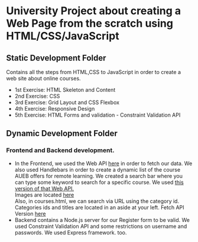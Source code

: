 # University Project about creating a Web Page from the scratch using HTML/CSS/JavaScript

 
## Static Development Folder
Contains all the steps from HTML,CSS to JavaScript in order to create a web site about online courses.

 - 1st Exercise: HTML Skeleton and Content
 - 2nd Exercise: CSS 
 - 3rd Exercise: Grid Layout and CSS Flexbox
 - 4th Exercise: Responsive Design
 - 5th Exercise: HTML Forms and validation -  Constraint Validation API
 
## Dynamic Development Folder
### Frontend and Backend development. <br>
 - In the Frontend, we used the Web API [here](https://elearning-aueb.herokuapp.com/courses/) in order to fetch our data. We also used Handlebars in order to create a dynamic list of the course AUEB offers for remote learning. We created a search bar where you can type some keyword to search for a specific course. We used [this version of that Web API.](https://elearning-aueb.herokuapp.com/courses/search?title={keyword}) <br>
Images are located [here](https://elearning-aueb.herokuapp.com/static/images/{img}) <br>
Also, in courses.html, we can search via URL using the category id. Categories ids and titles are located in an aside at your left. Fetch API Version [here](https://elearning-aueb.herokuapp.com/courses/search?category={id})<br>
 - Backend contains a Node.js server for our Register form to be valid. We used Constraint Validation API and some restrictions on username and passwords. We used Express framework. too.


